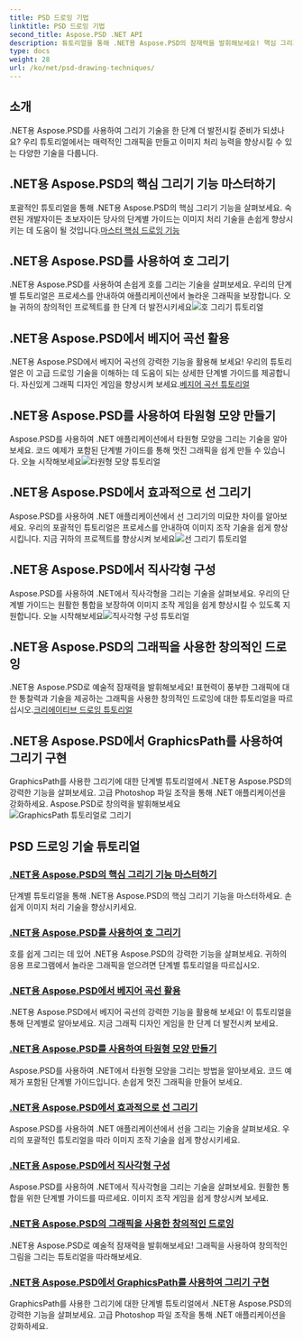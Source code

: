 ```yaml
---
title: PSD 드로잉 기법
linktitle: PSD 드로잉 기법
second_title: Aspose.PSD .NET API
description: 튜토리얼을 통해 .NET용 Aspose.PSD의 잠재력을 발휘해보세요! 핵심 그리기 기능을 익히고, 멋진 그래픽을 만들고, 이미지 조작 기술을 향상시키세요.
type: docs
weight: 28
url: /ko/net/psd-drawing-techniques/
---
```


## 소개

.NET용 Aspose.PSD를 사용하여 그리기 기술을 한 단계 더 발전시킬 준비가 되셨나요? 우리 튜토리얼에서는 매력적인 그래픽을 만들고 이미지 처리 능력을 향상시킬 수 있는 다양한 기술을 다룹니다.

## .NET용 Aspose.PSD의 핵심 그리기 기능 마스터하기

 포괄적인 튜토리얼을 통해 .NET용 Aspose.PSD의 핵심 그리기 기능을 살펴보세요. 숙련된 개발자이든 초보자이든 당사의 단계별 가이드는 이미지 처리 기술을 손쉽게 향상시키는 데 도움이 될 것입니다.[마스터 핵심 드로잉 기능](./mastering-core-drawing-features/)

## .NET용 Aspose.PSD를 사용하여 호 그리기

 .NET용 Aspose.PSD를 사용하여 손쉽게 호를 그리는 기술을 살펴보세요. 우리의 단계별 튜토리얼은 프로세스를 안내하여 애플리케이션에서 놀라운 그래픽을 보장합니다. 오늘 귀하의 창의적인 프로젝트를 한 단계 더 발전시키세요![호 그리기 튜토리얼](./drawing-arcs/)

## .NET용 Aspose.PSD에서 베지어 곡선 활용

 .NET용 Aspose.PSD에서 베지어 곡선의 강력한 기능을 활용해 보세요! 우리의 튜토리얼은 이 고급 드로잉 기술을 이해하는 데 도움이 되는 상세한 단계별 가이드를 제공합니다. 자신있게 그래픽 디자인 게임을 향상시켜 보세요.[베지어 곡선 튜토리얼](./utilizing-bezier-curves/)

## .NET용 Aspose.PSD를 사용하여 타원형 모양 만들기

 Aspose.PSD를 사용하여 .NET 애플리케이션에서 타원형 모양을 그리는 기술을 알아보세요. 코드 예제가 포함된 단계별 가이드를 통해 멋진 그래픽을 쉽게 만들 수 있습니다. 오늘 시작해보세요![타원형 모양 튜토리얼](./creating-elliptical-shapes/)

## .NET용 Aspose.PSD에서 효과적으로 선 그리기

 Aspose.PSD를 사용하여 .NET 애플리케이션에서 선 그리기의 미묘한 차이를 알아보세요. 우리의 포괄적인 튜토리얼은 프로세스를 안내하여 이미지 조작 기술을 쉽게 향상시킵니다. 지금 귀하의 프로젝트를 향상시켜 보세요![선 그리기 튜토리얼](./drawing-lines-effectively/)

## .NET용 Aspose.PSD에서 직사각형 구성

Aspose.PSD를 사용하여 .NET에서 직사각형을 그리는 기술을 살펴보세요. 우리의 단계별 가이드는 원활한 통합을 보장하여 이미지 조작 게임을 쉽게 향상시킬 수 있도록 지원합니다. 오늘 시작해보세요![직사각형 구성 튜토리얼](./constructing-rectangles/)

## .NET용 Aspose.PSD의 그래픽을 사용한 창의적인 드로잉

 .NET용 Aspose.PSD로 예술적 잠재력을 발휘해보세요! 표현력이 풍부한 그래픽에 대한 통찰력과 기술을 제공하는 그래픽을 사용한 창의적인 드로잉에 대한 튜토리얼을 따르십시오.[크리에이티브 드로잉 튜토리얼](./creative-drawing-using-graphics/)

## .NET용 Aspose.PSD에서 GraphicsPath를 사용하여 그리기 구현

 GraphicsPath를 사용한 그리기에 대한 단계별 튜토리얼에서 .NET용 Aspose.PSD의 강력한 기능을 살펴보세요. 고급 Photoshop 파일 조작을 통해 .NET 애플리케이션을 강화하세요. Aspose.PSD로 창의력을 발휘해보세요![GraphicsPath 튜토리얼로 그리기](./implementing-drawing-with-graphicspath/)

## PSD 드로잉 기술 튜토리얼
### [.NET용 Aspose.PSD의 핵심 그리기 기능 마스터하기](./mastering-core-drawing-features/)
단계별 튜토리얼을 통해 .NET용 Aspose.PSD의 핵심 그리기 기능을 마스터하세요. 손쉽게 이미지 처리 기술을 향상시키세요.
### [.NET용 Aspose.PSD를 사용하여 호 그리기](./drawing-arcs/)
호를 쉽게 그리는 데 있어 .NET용 Aspose.PSD의 강력한 기능을 살펴보세요. 귀하의 응용 프로그램에서 놀라운 그래픽을 얻으려면 단계별 튜토리얼을 따르십시오.
### [.NET용 Aspose.PSD에서 베지어 곡선 활용](./utilizing-bezier-curves/)
.NET용 Aspose.PSD에서 베지어 곡선의 강력한 기능을 활용해 보세요! 이 튜토리얼을 통해 단계별로 알아보세요. 지금 그래픽 디자인 게임을 한 단계 더 발전시켜 보세요.
### [.NET용 Aspose.PSD를 사용하여 타원형 모양 만들기](./creating-elliptical-shapes/)
Aspose.PSD를 사용하여 .NET에서 타원형 모양을 그리는 방법을 알아보세요. 코드 예제가 포함된 단계별 가이드입니다. 손쉽게 멋진 그래픽을 만들어 보세요.
### [.NET용 Aspose.PSD에서 효과적으로 선 그리기](./drawing-lines-effectively/)
Aspose.PSD를 사용하여 .NET 애플리케이션에서 선을 그리는 기술을 살펴보세요. 우리의 포괄적인 튜토리얼을 따라 이미지 조작 기술을 쉽게 향상시키세요.
### [.NET용 Aspose.PSD에서 직사각형 구성](./constructing-rectangles/)
Aspose.PSD를 사용하여 .NET에서 직사각형을 그리는 기술을 살펴보세요. 원활한 통합을 위한 단계별 가이드를 따르세요. 이미지 조작 게임을 쉽게 향상시켜 보세요.
### [.NET용 Aspose.PSD의 그래픽을 사용한 창의적인 드로잉](./creative-drawing-using-graphics/)
.NET용 Aspose.PSD로 예술적 잠재력을 발휘해보세요! 그래픽을 사용하여 창의적인 그림을 그리는 튜토리얼을 따라해보세요.
### [.NET용 Aspose.PSD에서 GraphicsPath를 사용하여 그리기 구현](./implementing-drawing-with-graphicspath/)
GraphicsPath를 사용한 그리기에 대한 단계별 튜토리얼에서 .NET용 Aspose.PSD의 강력한 기능을 살펴보세요. 고급 Photoshop 파일 조작을 통해 .NET 애플리케이션을 강화하세요.
